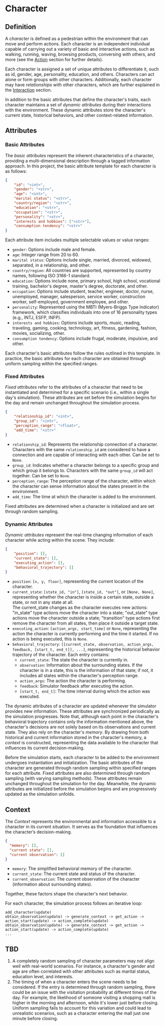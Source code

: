 # Character

## Definition
A *character* is defined as a pedestrian within the environment that can move and perform actions. Each character is an independent individual capable of carrying out a variety of basic and interactive actions, such as walking, running, waving, browsing products, conversing with others, and more (see the [Action](https://llmcrowd.readthedocs.io/en/latest/developing/method_components/action.html) section for further details).

Each character is assigned a set of unique attributes to differentiate it, such as id, gender, age, personality, education, and others. Characters can act alone or form groups with other characters. Additionally, each character may have *relationships* with other characters, which are further explained in the [Interaction](https://llmcrowd.readthedocs.io/en/latest/developing/method_components/interaction.html) section.

In addition to the basic attributes that define the character's traits, each character maintains a set of *dynamic attributes* during their interactions with the environment. These dynamic attributes store the character's current state, historical behaviors, and other context-related information.

## Attributes

### Basic Attributes

The *basic attributes* represent the inherent characteristics of a character, providing a multi-dimensional description through a tagged information approach. In this project, the basic attribute template for each character is as follows:
```json
{
    "id": "<int>",
    "gender": "<str>",
    "age": "<int>",
    "marital status": "<str>",
    "country/region": "<str>",
    "education": "<str>",
    "occupation": "<str>",
    "personality": "<str>",
    "interests and hobbies": ["<str>"],
    "consumption tendency": "<str>"
}
```
Each attribute item includes multiple selectable values or value ranges:
- `gender`: Options include male and female.
- `age`: Integer range from 20 to 60.
- `marital status`: Options include single, married, divorced, widowed, separated, in a relationship, and other.
- `country/region`: All countries are supported, represented by country names, following ISO 3166-1 standard.
- `education`: Options include none, primary school, high school, vocational training, bachelor's degree, master's degree, doctorate, and other.
- `occupation`: Options include student, teacher, engineer, doctor, nurse, unemployed, manager, salesperson, service worker, construction worker, self-employed, government employee, and other.
- `personality`: Represented using the MBTI (Myers-Briggs Type Indicator) framework, which classifies individuals into one of 16 personality types (e.g., INTJ, ESFP, INFP).
- `interests and hobbies`: Options include sports, music, reading, traveling, gaming, cooking, technology, art, fitness, gardening, fashion, movies, socializing, other.
- `consumption tendency`: Options include frugal, moderate, impulsive, and other.

Each character's basic attributes follow the rules outlined in this template. In practice, the basic attributes for each character are obtained through uniform sampling within the specified ranges.

### Fixed Attributes

*Fixed attributes* refer to the attributes of a character that need to be instantiated and determined for a specific scenario (i.e., within a single day's simulation). These attributes are set before the simulation begins for the day and remain unchanged throughout the simulation process.
```json
{
    "relationship_id": "<int>",
    "group_id": "<int>",
    "perception_range": "<float>",
    "add_time": "<str>"
}
```
- `relationship_id`: Represents the relationship connection of a character. Characters with the same `relationship_id` are considered to have a connection and are capable of interacting with each other. Can be set to `None`.
- `group_id`: Indicates whether a character belongs to a specific group and which group it belongs to. Characters with the same `group_id` will act together. Can be set to `None`.
- `perception_range`: The perception range of the character, within which the character can sense information about the states present in the environment.
- `add_time`: The time at which the character is added to the environment.

Fixed attributes are determined when a character is initialized and are set through random sampling.


### Dynamic Attributes

*Dynamic attributes* represent the real-time changing information of each character while acting within the scene. They include:
```json
{
    "position": [],
    "current_state": [],
    "executing_action": [],
    "behavioral_trajectory": []
}
```
- `position`: `[x, y, floor]`, representing the current location of the character.
- `current_state`: `[state_id, "in"]`, `[state_id, "out"]`, or `[None, None]`, representing whether the character is inside a certain state, outside a state, or not in any state at all.  
  The current_state changes as the character executes new actions: "in_state" type actions move the character into a state; "out_state" type actions move the character outside a state; "transition" type actions first remove the character from all states, then place it outside a target state.
- `executing_action`: `[action_args, start_time]` or `None`, representing the action the character is currently performing and the time it started. If no action is being executed, this is `None`.
- `behavioral_trajectory`: `[[current_state, observation, action_args, feedback, [start_t, end_t]], ...]`, representing the historical behavior trajectory of the character. Each entry contains:  
  - `current_state`: The state the character is currently in.  
  - `observation`: Information about the surrounding states. If the character is in a state, this is the information of that state; if not, it includes all states within the character's perception range.  
  - `action_args`: The action the character is performing.  
  - `feedback`: Simulator feedback after executing the action.  
  - `[start_t, end_t]`: The time interval during which the action was executed.

The dynamic attributes of a character are updated whenever the simulator provides new information. These attributes are synchronized periodically as the simulation progresses. Note that, although each point in the character's behavioral trajectory contains only the information mentioned above, the character's decisions are not solely based on its observations and current state. They also rely on the character's *memory*. By drawing from both historical and current information stored in the character's memory, a *context* is constructed, representing the data available to the character that influences its current decision-making.

Before the simulation starts, each character to be added to the environment undergoes instantiation and initialization. The basic attributes of the character are generated through random sampling within specified ranges for each attribute. Fixed attributes are also determined through random sampling (with varying sampling methods). These attributes remain unchanged throughout the simulation for the day. Meanwhile, the dynamic attributes are initialized before the simulation begins and are progressively updated as the simulation unfolds.

## Context

The *Context* represents the environmental and information accessible to a character in its current situation. It serves as the foundation that influences the character’s decision-making.
```json
{
  "memory": [],
  "current state": [],
  "current observation": []
}
```
- `memory`: The simplified behavioral memory of the character.  
- `current_state`: The current state and status of the character.  
- `current_observation`: The current observation of the character (information about surrounding states).

Together, these factors shape the character's next behavior.

For each character, the simulation process follows an iterative loop:
```text
add_character(update)
obtain_observation(update) -> generate_context -> get_action -> action_start(update) -> action_complete(update)
obtain_observation(update) -> generate_context -> get_action -> action_start(update) -> action_complete(update)
...
```

## TBD
1. A completely random sampling of character parameters may not align well with real-world scenarios. For instance, a character's gender and age are often correlated with other attributes such as marital status, education level, and interests.
2. The timing of when a character enters the scene needs to be considered. If the entry is determined through random sampling, there could be an issue with the visitation probability at different times of the day. For example, the likelihood of someone visiting a shopping mall is higher in the morning and afternoon, while it's lower just before closing. Uniform sampling fails to account for this variation and could lead to unrealistic scenarios, such as a character entering the mall just one minute before closing.
